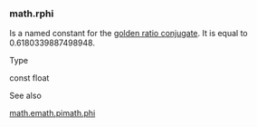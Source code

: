 ### math.rphi

Is a named constant for the [golden ratio conjugate](https://en.wikipedia.org/wiki/Golden_ratio#Golden_ratio_conjugate). It is equal to 0.6180339887498948.

Type

const float

See also

[math.e](#const_math.e)[math.pi](#const_math.pi)[math.phi](#const_math.phi)
